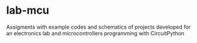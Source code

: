 # lab-mcu
Assigments with example codes and schematics of projects developed for an electronics lab and microcontrollers programming with CircuitPython
